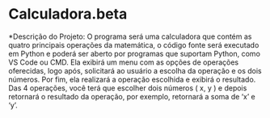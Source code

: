 # Calculadora.beta

*Descrição do Projeto:  O programa será uma calculadora que contém as quatro principais operações da matemática, o código fonte será executado em Python e poderá ser aberto por programas que suportam Python, como VS Code ou CMD.
 Ela exibirá um menu com as opções de operações oferecidas, logo após, solicitará ao usuário a escolha da operação e os dois números. Por fim, ela realizará a operação escolhida e exibirá o resultado.
 Das 4 operações, você terá que escolher dois números ( x, y ) e depois retornará o resultado da operação, por exemplo, retornará a soma de ‘x’ e ‘y’.
